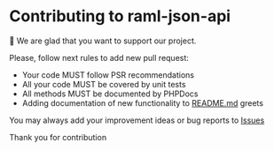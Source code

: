Contributing to raml-json-api
========================

:wave: We are glad that you want to support our project. 

Please, follow next rules to add new pull request:

* Your code MUST follow PSR recommendations
* All your code MUST be covered by unit tests
* All methods MUST be documented by PHPDocs
* Adding documentation of new functionality to [README.md](https://github.com/RJAPI/raml-json-api/blob/master/README.md) greets

You may always add your improvement ideas or bug reports to [Issues](https://github.com/RJAPI/raml-json-api/issues)

Thank you for contribution
